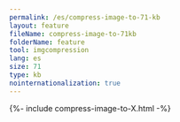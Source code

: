 ```yaml
---
permalink: /es/compress-image-to-71-kb
layout: feature
fileName: compress-image-to-71kb
folderName: feature
tool: imgcompression
lang: es
size: 71
type: kb
nointernationalization: true
---
```

{%- include compress-image-to-X.html -%}
      